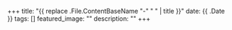+++
title: "{{ replace .File.ContentBaseName "-" " " | title }}"
date: {{ .Date }}
tags: []
featured_image: ""
description: ""
+++
